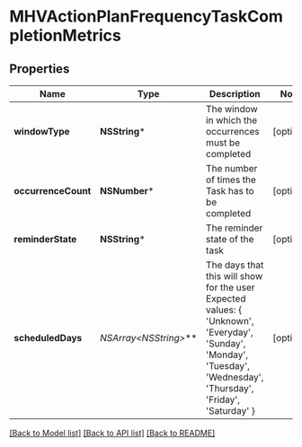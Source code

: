 # MHVActionPlanFrequencyTaskCompletionMetrics

## Properties
Name | Type | Description | Notes
------------ | ------------- | ------------- | -------------
**windowType** | **NSString*** | The window in which the occurrences must be completed | [optional] 
**occurrenceCount** | **NSNumber*** | The number of times the Task has to be completed | [optional] 
**reminderState** | **NSString*** | The reminder state of the task | [optional] 
**scheduledDays** | **NSArray&lt;NSString*&gt;*** | The days that this will show for the user              Expected values: { &#39;Unknown&#39;, &#39;Everyday&#39;, &#39;Sunday&#39;, &#39;Monday&#39;, &#39;Tuesday&#39;, &#39;Wednesday&#39;, &#39;Thursday&#39;, &#39;Friday&#39;, &#39;Saturday&#39; } | [optional] 

[[Back to Model list]](../README.md#documentation-for-models) [[Back to API list]](../README.md#documentation-for-api-endpoints) [[Back to README]](../README.md)



